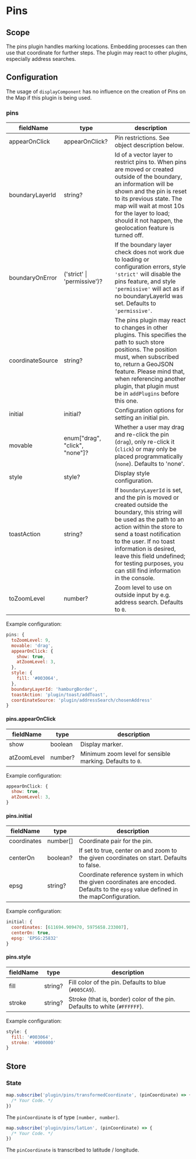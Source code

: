 # Pins

## Scope

The pins plugin handles marking locations. Embedding processes can then use that coordinate for further steps. The plugin may react to other plugins, especially address searches.

## Configuration

The usage of `displayComponent` has no influence on the creation of Pins on the Map if this plugin is being used.

### pins

| fieldName | type | description |
| - | - | - |
| appearOnClick | appearOnClick? | Pin restrictions. See object description below. |
| boundaryLayerId | string? | Id of a vector layer to restrict pins to. When pins are moved or created outside of the boundary, an information will be shown and the pin is reset to its previous state. The map will wait at most 10s for the layer to load; should it not happen, the geolocation feature is turned off. |
| boundaryOnError | ('strict' \| 'permissive')? | If the boundary layer check does not work due to loading or configuration errors, style `'strict'` will disable the pins feature, and style `'permissive'` will act as if no boundaryLayerId was set. Defaults to `'permissive'`. |
| coordinateSource | string? | The pins plugin may react to changes in other plugins. This specifies the path to such store positions. The position must, when subscribed to, return a GeoJSON feature. Please mind that, when referencing another plugin, that plugin must be in `addPlugins` before this one. |
| initial | initial? | Configuration options for setting an initial pin. |
| movable | enum["drag", "click", "none"]? | Whether a user may drag and re-click the pin (`drag`), only re-click it (`click`) or may only be placed programmatically (`none`). Defaults to 'none'. |
| style | style? | Display style configuration. |
| toastAction | string? | If `boundaryLayerId` is set, and the pin is moved or created outside the boundary,  this string will be used as the path to an action within the store to send a toast notification to the user. If no toast information is desired, leave this field undefined; for testing purposes, you can still find information in the console. |
| toZoomLevel | number? | Zoom level to use on outside input by e.g. address search. Defaults to `0`. |


Example configuration:
```js
pins: {
  toZoomLevel: 9,
  movable: 'drag',
  appearOnClick: {
    show: true,
    atZoomLevel: 3,
  },
  style: {
    fill: '#003064',
  },
  boundaryLayerId: 'hamburgBorder',
  toastAction: 'plugin/toast/addToast',
  coordinateSource: 'plugin/addressSearch/chosenAddress'
}

```

#### pins.appearOnClick

| fieldName | type | description |
| - | - | - |
| show | boolean | Display marker. |
| atZoomLevel | number? | Minimum zoom level for sensible marking. Defaults to `0`. |

Example configuration:
```js
appearOnClick: {
  show: true,
  atZoomLevel: 3,
}
```

#### pins.initial

| fieldName | type | description |
| - | - | - |
| coordinates | number[] | Coordinate pair for the pin. |
| centerOn | boolean? | If set to true, center on and zoom to the given coordinates on start. Defaults to false. |
| epsg | string? | Coordinate reference system in which the given coordinates are encoded. Defaults to the `epsg` value defined in the mapConfiguration. |

Example configuration:
```js
initial: {
  coordinates: [611694.909470, 5975658.233007],
  centerOn: true,
  epsg: 'EPSG:25832'
}
```

#### pins.style

| fieldName | type | description |
| - | - | - |
| fill | string? | Fill color of the pin. Defaults to blue (`#005CA9`). |
| stroke | string? | Stroke (that is, border) color of the pin. Defaults to white (`#FFFFFF`). |

Example configuration:
```js
style: {
  fill: '#003064',
  stroke: '#000000'
}
```

## Store

### State

```js
map.subscribe('plugin/pins/transformedCoordinate', (pinCoordinate) => {
  /* Your Code. */
})
```

The `pinCoordinate` is of type `[number, number]`.

```js
map.subscribe('plugin/pins/latLon', (pinCoordinate) => {
  /* Your Code. */
})
```

The `pinCoordinate` is transcribed to latitude / longitude.
